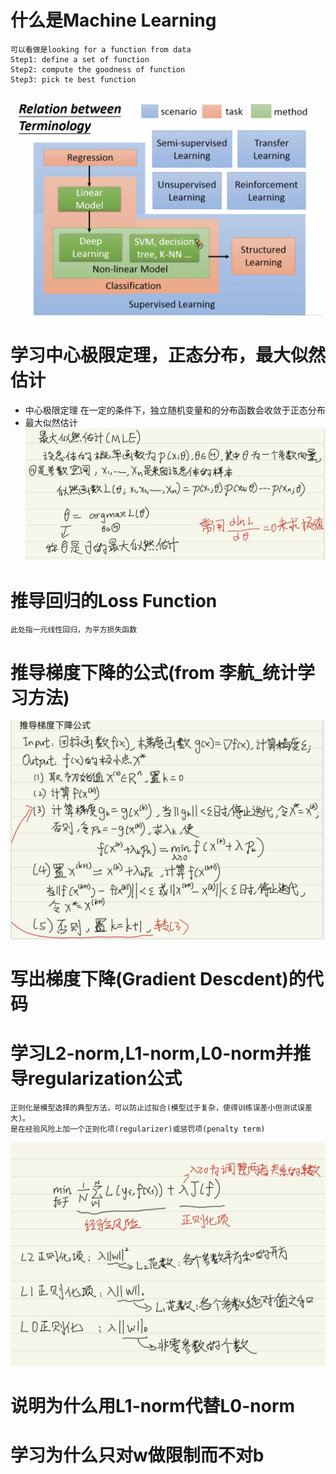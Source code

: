 # 什么是Machine Learning

    可以看做是looking for a function from data
    Step1: define a set of function
    Step2: compute the goodness of function
    Step3: pick te best function
![image](https://github.com/keke1u/LeeML/blob/master/Types_of_ML.jpg?raw=true)
# 学习中心极限定理，正态分布，最大似然估计
- 中心极限定理
    在一定的条件下，独立随机变量和的分布函数会收敛于正态分布
- 最大似然估计
![image](https://github.com/keke1u/LeeML/blob/master/MLE.jpg?raw=true)
# 推导回归的Loss Function
    此处指一元线性回归，为平方损失函数
# 推导梯度下降的公式(from 李航_统计学习方法)
![image](https://github.com/keke1u/LeeML/blob/master/Gradient_Descent.jpg?raw=true)
# 写出梯度下降(Gradient Descdent)的代码


# 学习L2-norm,L1-norm,L0-norm并推导regularization公式
    正则化是模型选择的典型方法，可以防止过拟合(模型过于复杂，使得训练误差小但测试误差大)。
    是在经验风险上加一个正则化项(regularizer)或惩罚项(penalty term)
![image](https://github.com/keke1u/LeeML/blob/master/Regularization.jpg?raw=true)


# 说明为什么用L1-norm代替L0-norm

# 学习为什么只对w做限制而不对b
